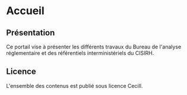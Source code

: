 # Accueil

## Présentation

Ce portail vise à présenter les différents travaux du Bureau de l'analyse réglementaire et des référentiels interministériels du CISIRH.

## Licence

L'ensemble des contenus est publié sous licence Cecill.

